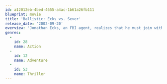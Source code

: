 ```yaml
---
id: a12012eb-4bed-4655-a4ac-1b61a26fb111
blueprint: movie
title: 'Ballistic: Ecks vs. Sever'
release_date: '2002-09-20'
overview: 'Jonathan Ecks, an FBI agent, realizes that he must join with his lifelong enemy, Agent Sever, a rogue DIA agent with whom he is in mortal combat, in order to defeat a common enemy. That enemy has developed a "micro-device" that can be injected into victims in order to kill them at will.'
genres:
  -
    id: 28
    name: Action
  -
    id: 12
    name: Adventure
  -
    id: 53
    name: Thriller
---
```

